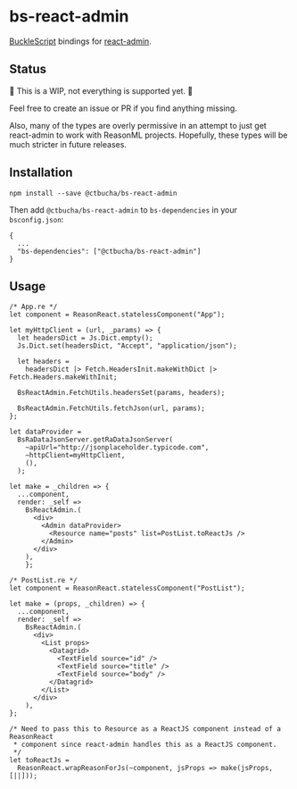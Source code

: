 # bs-react-admin
[BuckleScript](https://bucklescript.github.io/) bindings for [react-admin](https://github.com/marmelab/react-admin).

## Status

🚧 This is a WIP, not everything is supported yet. 🚧

Feel free to create an issue or PR if you find anything missing.

Also, many of the types are overly permissive in an attempt to just get
react-admin to work with ReasonML projects. Hopefully, these types will be much
stricter in future releases.

## Installation


```
npm install --save @ctbucha/bs-react-admin
```

Then add `@ctbucha/bs-react-admin` to `bs-dependencies` in your `bsconfig.json`:

```
{
  ...
  "bs-dependencies": ["@ctbucha/bs-react-admin"]
}
```

## Usage

```reason
/* App.re */
let component = ReasonReact.statelessComponent("App");

let myHttpClient = (url, _params) => {
  let headersDict = Js.Dict.empty();
  Js.Dict.set(headersDict, "Accept", "application/json");

  let headers = 
    headersDict |> Fetch.HeadersInit.makeWithDict |> Fetch.Headers.makeWithInit;

  BsReactAdmin.FetchUtils.headersSet(params, headers);

  BsReactAdmin.FetchUtils.fetchJson(url, params);
};

let dataProvider = 
  BsRaDataJsonServer.getRaDataJsonServer(
    ~apiUrl="http://jsonplaceholder.typicode.com",
    ~httpClient=myHttpClient,
    (),
  );

let make = _children => { 
  ...component,
  render: _self => 
    BsReactAdmin.(
      <div>
        <Admin dataProvider>
          <Resource name="posts" list=PostList.toReactJs />
        </Admin>
      </div>
    ),  
    };
```

```reason
/* PostList.re */
let component = ReasonReact.statelessComponent("PostList");

let make = (props, _children) => { 
  ...component,
  render: _self => 
    BsReactAdmin.(
      <div>
        <List props>
          <Datagrid>
            <TextField source="id" />
            <TextField source="title" />
            <TextField source="body" />
          </Datagrid>
        </List>
      </div>
    ),
};

/* Need to pass this to Resource as a ReactJS component instead of a ReasonReact
 * component since react-admin handles this as a ReactJS component.
 */
let toReactJs = 
  ReasonReact.wrapReasonForJs(~component, jsProps => make(jsProps, [||]));
```
